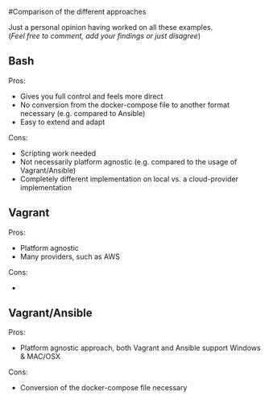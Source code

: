 #Comparison of the different approaches

Just a personal opinion having worked on all these examples.  
(_Feel free to comment, add your findings or just disagree_)

## Bash

Pros:

- Gives you full control and feels more direct
- No conversion from the docker-compose file to another format necessary (e.g. compared to Ansible)
- Easy to extend and adapt

Cons:

- Scripting work needed
- Not necessarily platform agnostic (e.g. compared to the usage of Vagrant/Ansible)
- Completely different implementation on local vs. a cloud-provider implementation

## Vagrant

Pros:

- Platform agnostic
- Many providers, such as AWS

Cons:

- 

## Vagrant/Ansible

Pros:

- Platform agnostic approach, both Vagrant and Ansible support Windows & MAC/OSX

Cons:

- Conversion of the docker-compose file necessary